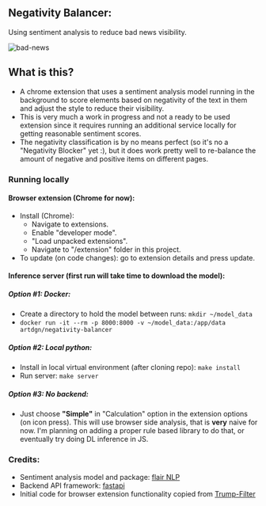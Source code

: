 ## Negativity Balancer:
Using sentiment analysis to reduce bad news visibility.

![bad-news](https://user-images.githubusercontent.com/29574203/87683729-c45a6f80-c7c4-11ea-9484-34deedd7933e.gif)

## What is this?
- A chrome extension that uses a sentiment analysis model
running in the background to score elements based on negativity 
of the text in them and adjust the style to reduce their visibility.
- This is very much a work in progress and not a ready to be used extension
since it requires running an additional service locally for getting
reasonable sentiment scores.
- The negativity classification is by no means perfect (so it's no a "Negativity Blocker" yet :), 
but it does work pretty well to re-balance the amount of negative and positive items on different pages.
  

### Running locally 


#### Browser extension (Chrome for now):
- Install (Chrome):
    - Navigate to extensions.
    - Enable "developer mode".
    - "Load unpacked extensions".
    - Navigate to "/extension" folder in this project.
- To update (on code changes): go to extension details and press update.
   


#### Inference server (first run will take time to download the model):
##### Option #1: Docker:
- Create a directory to hold the model between runs: `mkdir ~/model_data`
- `docker run -it --rm -p 8000:8000 -v ~/model_data:/app/data artdgn/negativity-balancer`

##### Option #2: Local python:
- Install in local virtual environment (after cloning repo): `make install`
- Run server: `make server`

##### Option #3: No backend:
- Just choose **"Simple"** in "Calculation" option in the extension options 
(on icon press). This will use browser side analysis, that is **very** naive for 
now. I'm planning on adding a proper rule based library to do that, or eventually try doing DL inference in JS.  

### Credits:
- Sentiment analysis model and package: [flair NLP](https://github.com/flairNLP/flair)
- Backend API framework: [fastapi](https://github.com/tiangolo/fastapi)
- Initial code for browser extension functionality copied from [Trump-Filter](https://github.com/RobSpectre/Trump-Filter)